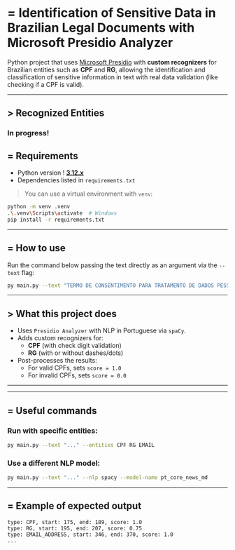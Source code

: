 # = Identification of Sensitive Data in Brazilian Legal Documents with Microsoft Presidio Analyzer

Python project that uses [Microsoft Presidio](https://github.com/microsoft/presidio) with **custom recognizers** for Brazilian entities such as **CPF** and **RG**, allowing the identification and classification of sensitive information in text with real data validation (like checking if a CPF is valid).

---

## > Recognized Entities

### In progress!

## = Requirements

- Python version ! [**3.12.x**](https://peps.python.org/pep-0693/#bugfix-releases)
- Dependencies listed in `requirements.txt`

> You can use a virtual environment with `venv`:
```bash
python -m venv .venv
.\.venv\Scripts\activate  # Windows
pip install -r requirements.txt
```

---

## = How to use

Run the command below passing the text directly as an argument via the `--text` flag:
```bash
py main.py --text "TERMO DE CONSENTIMENTO PARA TRATAMENTO DE DADOS PESSOAISDeclaro, na qualidade de titular dos dados:Nome completo: Marcelo Augusto Vieira  Data de nascimento: 15/02/1985  CPF: 456.789.012-33  RG: 33.221.445-0 SSP/RJ  Endereço: Rua da Liberdade, nº 789, Bairro Centro Histórico, CEP 20000-000, Rio de Janeiro/RJ  Telefone: (21) 98765-4321  E-mail: marcelo.vieira@email.com..."
```

---

## > What this project does

* Uses `Presidio Analyzer` with NLP in Portuguese via `spaCy`.
* Adds custom recognizers for:
  * **CPF** (with check digit validation)
  * **RG** (with or without dashes/dots)
* Post-processes the results:
  * For valid CPFs, sets `score = 1.0`
  * For invalid CPFs, sets `score = 0.0`

---

---

## = Useful commands

### Run with specific entities:
```bash
py main.py --text "..." --entities CPF RG EMAIL
```

### Use a different NLP model:
```bash
py main.py --text "..." --nlp spacy --model-name pt_core_news_md
```

---

## = Example of expected output
```text
type: CPF, start: 175, end: 189, score: 1.0
type: RG, start: 195, end: 207, score: 0.75
type: EMAIL_ADDRESS, start: 346, end: 370, score: 1.0
...
```
